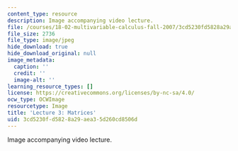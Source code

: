 ```yaml
---
content_type: resource
description: Image accompanying video lecture.
file: /courses/18-02-multivariable-calculus-fall-2007/3cd5230fd5828a29aea35d260cd8506d_03.jpg
file_size: 2736
file_type: image/jpeg
hide_download: true
hide_download_original: null
image_metadata:
  caption: ''
  credit: ''
  image-alt: ''
learning_resource_types: []
license: https://creativecommons.org/licenses/by-nc-sa/4.0/
ocw_type: OCWImage
resourcetype: Image
title: 'Lecture 3: Matrices'
uid: 3cd5230f-d582-8a29-aea3-5d260cd8506d
---
```

Image accompanying video lecture.